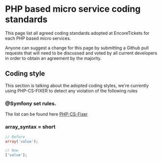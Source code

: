 # PHP based micro service coding standards

This page list all agreed coding standards adopted at EncoreTickets for each PHP based micro services.

Anyone can suggest a change for this page by submitting a Github pull requests that will need to be discussed and voted by all current developers in order to obtain an agreement by the majority.

## Coding style

This section is talking about the adopted coding styles, we're currently using PHP-CS-FIXER to detect any violation of the following rules

### @Symfony set rules.

The list can be found here [PHP-CS-Fixer](https://github.com/FriendsOfPHP/PHP-CS-Fixer)

### array_syntax = short

```php
// Before
array('value');

// Now
['value'];
```
